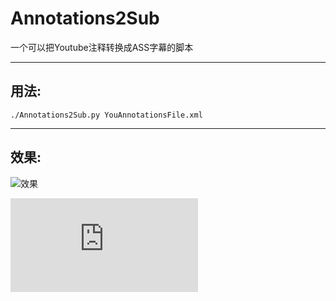 # Annotations2Sub

一个可以把Youtube注释转换成ASS字幕的脚本

---

## 用法:

`./Annotations2Sub.py YouAnnotationsFile.xml`

---

## 效果:

![效果](./效果.GIF)

<iframe src="https://player.bilibili.com/player.html?aid=30909797&cid=53968760&page=1" scrolling="no" border="0" frameborder="no" framespacing="0" allowfullscreen="true"> </iframe>

